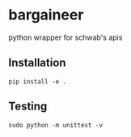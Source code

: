 # bargaineer 

python wrapper for schwab's apis

## Installation 

`pip install -e .` 

## Testing

`sudo python -m unittest -v`
